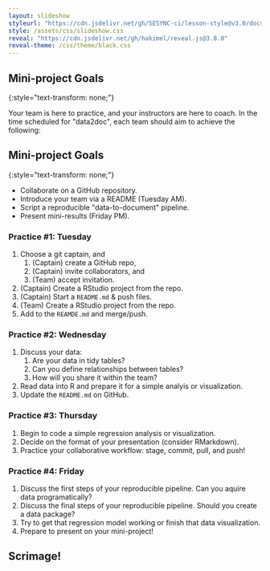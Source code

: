```yaml
---
layout: slideshow
styleurl: "https://cdn.jsdelivr.net/gh/SESYNC-ci/lesson-style@v3.0/docs"
style: /assets/css/slideshow.css
reveal: "https://cdn.jsdelivr.net/gh/hakimel/reveal.js@3.8.0"
reveal-theme: /css/theme/black.css
---
```


<section markdown="block">

## Mini-project Goals
{:style="text-transform: none;"}

Your team is here to practice, and your instructors are here to coach. In the time
scheduled for "data2doc", each team should aim to achieve the following:

</section>

<section markdown="block">

## Mini-project Goals
{:style="text-transform: none;"}

- Collaborate on a GitHub repository.
- Introduce your team via a README (Tuesday AM).
- Script a reproducible "data-to-document" pipeline.
- Present mini-results (Friday PM).

</section>

<section markdown="block">

### Practice #1: Tuesday

1. Choose a git captain, and
    1. (Captain) create a GitHub repo,
    1. (Captain) invite collaborators, and
    1. (Team) accept invitation.
1. (Captain) Create a RStudio project from the repo.
1. (Captain) Start a `README.md` & push files.
1. (Team) Create a RStudio project from the repo.
1. Add to the `REAMDE.md` and merge/push.

</section>

<section markdown="block">

### Practice #2: Wednesday

1. Discuss your data:
   1. Are your data in tidy tables?
   1. Can you define relationships between tables?
   1. How will you share it within the team?
1. Read data into R and prepare it for a simple analyis or visualization.
1. Update the `README.md` on GitHub.

</section>

<section markdown="block">

### Practice #3: Thursday

1. Begin to code a simple regression analysis or visualization.
1. Decide on the format of your presentation (consider RMarkdown).
1. Practice your collaborative workflow: stage, commit, pull, and push!

</section>

<section markdown="block">

### Practice #4: Friday

1. Discuss the first steps of your reproducible pipeline. Can you aquire data programatically?
1. Discuss the final steps of your reproducible pipeline. Should you create a data package?
1. Try to get that regression model working or finish that data visualization.
1. Prepare to present on your mini-project!

</section>

<section markdown="block">

## Scrimage!

</section>
